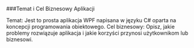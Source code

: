 ###Temat i Cel Biznesowy Aplikacji

Temat: Jest to prosta aplikacja WPF napisana w języku C# oparta na koncepcji programowania obiektowego.
Cel biznesowy: Opisz, jakie problemy rozwiązuje aplikacja i jakie korzyści przynosi użytkownikom lub biznesowi.
